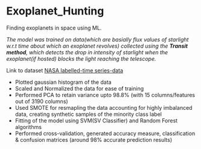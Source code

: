 # Exoplanet_Hunting
Finding exoplanets in space using ML.

*The model was trained on data(which are basially flux values of starlight w.r.t time about which an exoplanet revolves) collected using the **Transit method**, which detects the drop in intensity of starlight when the exoplanet(if hosted) blocks the light reaching the telescope.*

  Link to dataset [NASA labelled-time series-data](https://www.kaggle.com/keplersmachines/kepler-labelled-time-series-data)

- Plotted gaussian histogram of the data 
- Scaled and Normalized the data for ease of training 
- Performed PCA to retain variance upto 98.8% (with 15 columns/features out of 3190 columns) 
- Used SMOTE for resmapling the data accounting for highly imbalanced data, creating synthetic samples of the minority class label 
- Fitting of the model using SVM(SV Classifier) and Random Forest algorithms 
- Performed cross-validation, generated accuracy measure, classification & confusion matrices (around 98% accurate prediction results)

